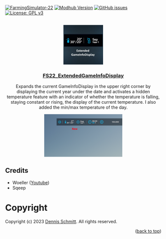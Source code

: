<a name="readme-top"></a>

[![FarmingSimulator-22](https://img.shields.io/badge/FarmingSimulator-22-blue?style=flat-square)](https://www.farming-simulator.com/)
[![Modhub Version](https://img.shields.io/badge/Modhub-v1.0.0.0-green?style=flat-square)](https://farming-simulator.com/mod.php?mod_id=267536)
[![GitHub issues](https://img.shields.io/github/issues/Peppie84/FS22_ExtendedGameInfoDisplay?style=flat-square)](https://github.com/Peppie23/FS22_ExtendedGameInfoDisplay/issues)
[![License: GPL v3](https://img.shields.io/badge/License-GPLv3-blue?style=flat-square)](https://www.gnu.org/licenses/gpl-3.0)

<br />
<div align="center">

<a href="https://farming-simulator.com/mod.php?mod_id=267536">
    <img src="documents/mod_icon.jpg" style="width: 128px;">
</a>

<h3 align="center"><u>FS22_ExtendedGameInfoDisplay</u></h3>

<p align="center">
    Expands the current GameInfoDisplay in the upper right corner by displaying the current year under the date and activates a hidden temperature feature with an indicator of whether the temperature is falling, staying constant or rising, the display of the current temperature. I also added the min/max temperature of the day.
</p>

</div>

<div align='center'>
    <img src="documents/screen1.png" style="width: 50%;">
</div>

## Credits
* Woeller ([Youtube](https://www.youtube.com/@woeller))
* Sqeep

# Copyright
Copyright (c) 2023 [Dennis Schmitt](https://github.com/peppie23).
All rights reserved.

<p align="right">(<a href="#readme-top">back to top</a>)</p>